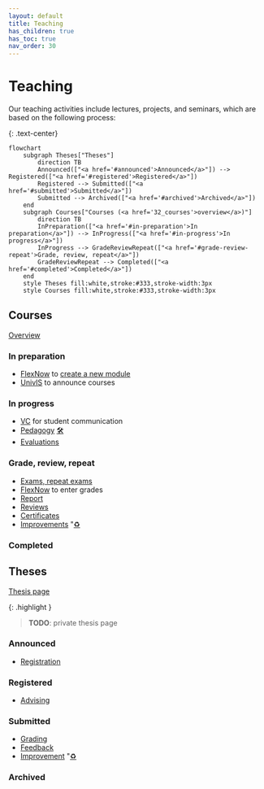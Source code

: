 ```yaml
---
layout: default
title: Teaching
has_children: true
has_toc: true
nav_order: 30
---
```


# Teaching

Our teaching activities include lectures, projects, and seminars, which are based on the following process:

{: .text-center}
```mermaid
flowchart
    subgraph Theses["Theses"]
        direction TB
        Announced(["<a href='#announced'>Announced</a>"]) --> Registered(["<a href='#registered'>Registered</a>"])
        Registered --> Submitted(["<a href='#submitted'>Submitted</a>"])
        Submitted --> Archived(["<a href='#archived'>Archived</a>"])
    end
    subgraph Courses["Courses (<a href='32_courses'>overview</a>)"]
        direction TB
        InPreparation(["<a href='#in-preparation'>In preparation</a>"]) --> InProgress(["<a href='#in-progress'>In progress</a>"])
        InProgress --> GradeReviewRepeat(["<a href='#grade-review-repeat'>Grade, review, repeat</a>"])
        GradeReviewRepeat --> Completed(["<a href='#completed'>Completed</a>"])
    end
    style Theses fill:white,stroke:#333,stroke-width:3px
    style Courses fill:white,stroke:#333,stroke-width:3px
```

## Courses

[Overview](30_processes/30.02.courses.html)

### In preparation

- [FlexNow](30_processes/30.15.flexnow.html) to [create a new module](30_processes/30.09.new_modules.html)
- [UnivIS](30_processes/30.16.univis.html) to announce courses

### In progress

- [VC](30_processes/30.19.virtual_campus.html) for student communication
- [Pedagogy](30_processes/30.07.pedagogy.html) <a href='.{{ site.baseurl }}/docs/00.goals.html'>🛠️</a>
- [Evaluations](30_processes/30.21.evaluations.html)

### Grade, review, repeat

- [Exams, repeat exams](30_processes/30.59.exams.html)
- [FlexNow](30_processes/30.15.flexnow.html) to enter grades
- [Report](30_processes/30.20.reports.html)
- [Reviews](30_processes/30.60.reviews.html)
- [Certificates](30_processes/30.51.certificates.html)
- [Improvements](30_processes/30.22.improvements.html) "<a href='.{{ site.baseurl }}/docs/00.goals.html'>♻️</a> 

### Completed

## Theses

[Thesis page](https://digital-work-lab.github.io/theses/)

{: .highlight }
> **TODO**: private thesis page

### Announced

- [Registration](30_processes/30.40.theses.html#registration)

### Registered

- [Advising](30_processes/30.40.theses.html#advising)

### Submitted

- [Grading](30_processes/30.40.theses.html#grading)
- [Feedback](https://digital-work-lab.github.io/theses/docs/feedback.html)
- [Improvement](30_processes/30.22.improvements.html) "<a href='.{{ site.baseurl }}/docs/00.goals.html'>♻️</a> 

### Archived
